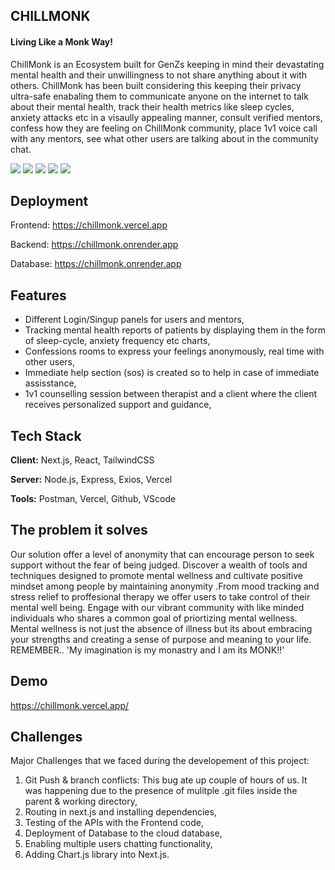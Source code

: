 
## CHILLMONK 

#### Living Like a Monk Way!

ChillMonk is an Ecosystem built for GenZs keeping in mind their devastating mental health and their unwillingness to not share anything about it with others. ChillMonk has been built considering this keeping their privacy ultra-safe enabaling them to communicate anyone on the internet to talk about their mental health, track their health metrics like sleep cycles, anxiety attacks etc in a visaully appealing manner, consult verified mentors, confess how they are feeling on ChillMonk community, place 1v1 voice call with any mentors, see what other users are talking about in the community chat. 

![](pcss1.png)
![](pcss2.png)
![](pcss3.png)
![](pcss4.png)
![](pcss5.png)


##  Deployment

Frontend: https://chillmonk.vercel.app

Backend: https://chillmonk.onrender.app

Database: https://chillmonk.onrender.app

## Features

- Different Login/Singup panels for users and mentors,
- Tracking mental health reports of patients by displaying them in the form of sleep-cycle, anxiety frequency etc charts,
- Confessions rooms to express your feelings anonymously, real time with other users,
- Immediate help section (sos) is created so to help in case of immediate assisstance,
- 1v1 counselling session between therapist and a client where the client receives personalized support and guidance,






## Tech Stack

**Client:** Next.js, React, TailwindCSS

**Server:** Node.js, Express, Exios, Vercel

**Tools:**  Postman, Vercel, Github, VScode



## The problem it solves
Our solution offer a level of anonymity that can encourage person to seek support without the fear of being judged.
Discover a wealth of tools and techniques designed to promote mental wellness and cultivate positive mindset among people by maintaining anonymity .From mood tracking and stress relief to proffesional therapy we offer users to take control of their mental well being.
Engage with our vibrant community with like minded individuals who shares a common goal of priortizing  mental wellness. 
Mental wellness is not just the absence of illness but its about embracing your strengths and creating a sense of purpose and meaning to your life. REMEMBER..
'My imagination is my monastry and I am its MONK!!'
## Demo



https://chillmonk.vercel.app/



## Challenges

Major Challenges that we faced during the developement of this project:
1. Git Push & branch conflicts: This bug ate up couple of hours of us. It was happening due to the presence of mulitple .git files inside the parent & working directory,
2. Routing in next.js and installing dependencies,
3.  Testing of the APIs with the Frontend code,
4. Deployment of Database to the cloud database,
5. Enabling multiple users chatting functionality,
6. Adding Chart.js library into Next.js.
